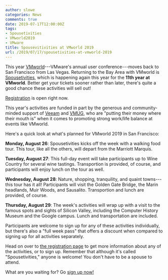 ```yaml
---
author: slowe
categories: News
comments: true
date: 2019-07-17T12:00:00Z
tags:
- Spousetivities
- VMworld2019
- VMware
title: Spousevitivities at VMworld 2019
url: /2019/07/17/spousetivities-at-vmworld-2019
---
```


This year [VMworld][link-3]---VMware's annual user conference---moves back to San Francisco from Las Vegas. Returning to the Bay Area with VMworld is [Spousetivities][link-2], which is happening again this year for the **11th year at VMworld**. Better get your tickets sooner rather than later, there's quite a good chance these activities will sell out!<!--more-->

[Registration][link-1] is open right now.

This year's activities are funded in part by the generous and community-minded support of [Veeam][link-5] and [VMUG][link-6], who are "putting their money where their mouth is" when it comes to promoting strong work/life balance at events like VMworld.

Here's a quick look at what's planned for VMworld 2019 in San Francisco:

**Monday, August 26**: Spousetivities kicks off the week with a walking food tour. This tour, like all the others, will depart from the Marriott Marquis.

**Tuesday, August 27**: This full-day event will take participants up to Wine Country for several wine tastings. Transportion is provided, of course, and participants will enjoy lunch on the tour as well.

**Wednesday, August 28**: Nature, shopping, tranquility, and quaint towns---this tour has it all! Participants will visit the Golden Gate Bridge, the Marin headlands, Muir Woods, and Sausalito. Transportion and lunch are provided, of course.

**Thursday, August 29**: The week's activities will wrap up with a visit to the famous spots and sights of Silicon Valley, including the Computer History Museum and the Google campus. Lunch and transportation are included.

Participants are welcome to sign up for any of these activities individually, but there's also a "full week pass" that offers a discount when compared to signing up for all activities separately.

Head on over to [the registration page][link-1] to get more information about any of the activities, or to sign up. Remember that although it's called "Spousetivities," anyone is welcome! You don't have to be a spouse to attend.

What are you waiting for? Go [sign up now!][link-1]

[link-1]: https://spousetivities.ticketleap.com/spousetivities-at-vmworld2019/
[link-2]: http://spousetivities.com/
[link-3]: https://www.vmworld.com/
[link-5]: https://www.veeam.com/
[link-6]: https://www.vmug.com/
